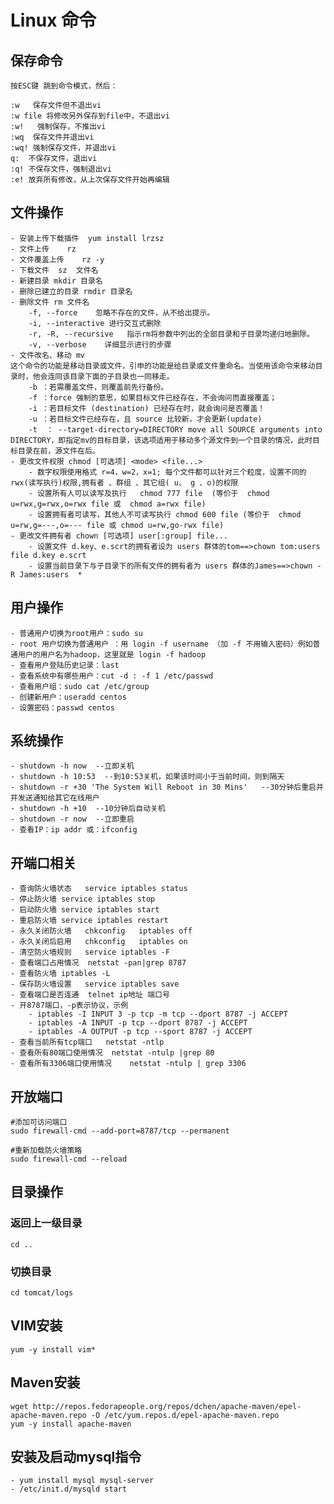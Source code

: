 # Linux 命令
    
## 保存命令
      
    按ESC键 跳到命令模式，然后：
     
    :w   保存文件但不退出vi
    :w file 将修改另外保存到file中，不退出vi
    :w!   强制保存，不推出vi
    :wq  保存文件并退出vi
    :wq! 强制保存文件，并退出vi
    q:  不保存文件，退出vi
    :q! 不保存文件，强制退出vi
    :e! 放弃所有修改，从上次保存文件开始再编辑
    
## 文件操作
    
    - 安装上传下载插件  yum install lrzsz
    - 文件上传    rz
    - 文件覆盖上传    rz -y
    - 下载文件  sz  文件名 
    - 新建目录 mkdir 目录名
    - 删除已建立的目录 rmdir 目录名
    - 删除文件 rm 文件名
        -f, --force    忽略不存在的文件，从不给出提示。
        -i, --interactive 进行交互式删除
        -r, -R, --recursive   指示rm将参数中列出的全部目录和子目录均递归地删除。
        -v, --verbose    详细显示进行的步骤
    - 文件改名、移动 mv 
    这个命令的功能是移动目录或文件，引申的功能是给目录或文件重命名。当使用该命令来移动目录时，他会连同该目录下面的子目录也一同移走。
        -b ：若需覆盖文件，则覆盖前先行备份。 
        -f ：force 强制的意思，如果目标文件已经存在，不会询问而直接覆盖；
        -i ：若目标文件 (destination) 已经存在时，就会询问是否覆盖！
        -u ：若目标文件已经存在，且 source 比较新，才会更新(update)
        -t  ： --target-directory=DIRECTORY move all SOURCE arguments into DIRECTORY，即指定mv的目标目录，该选项适用于移动多个源文件到一个目录的情况，此时目标目录在前，源文件在后。
    - 更改文件权限 chmod [可选项] <mode> <file...>
        - 数字权限使用格式 r=4，w=2，x=1; 每个文件都可以针对三个粒度，设置不同的rwx(读写执行)权限,拥有者 、群组 、其它组( u、 g 、o)的权限
        - 设置所有人可以读写及执行   chmod 777 file  (等价于  chmod u=rwx,g=rwx,o=rwx file 或  chmod a=rwx file)
        - 设置拥有者可读写，其他人不可读写执行 chmod 600 file (等价于  chmod u=rw,g=---,o=--- file 或 chmod u=rw,go-rwx file)
    - 更改文件拥有者 chown [可选项] user[:group] file...
        - 设置文件 d.key、e.scrt的拥有者设为 users 群体的tom==>chown tom:users file d.key e.scrt
        - 设置当前目录下与子目录下的所有文件的拥有者为 users 群体的James==>chown -R James:users  *         
    
## 用户操作

    - 普通用户切换为root用户：sudo su
    - root 用户切换为普通用户 ：用 login -f username （加 -f 不用输入密码）例如普通用户的用户名为hadoop，这里就是 login -f hadoop
    - 查看用户登陆历史记录：last
    - 查看系统中有哪些用户：cut -d : -f 1 /etc/passwd
    - 查看用户组：sudo cat /etc/group
    - 创建新用户：useradd centos
    - 设置密码：passwd centos
    
## 系统操作
    
    - shutdown -h now  --立即关机  
    - shutdown -h 10:53  --到10:53关机，如果该时间小于当前时间，则到隔天  
    - shutdown -r +30 'The System Will Reboot in 30 Mins'   --30分钟后重启并并发送通知给其它在线用户
    - shutdown -h +10  --10分钟后自动关机  
    - shutdown -r now  --立即重启  
    - 查看IP：ip addr 或：ifconfig
    
## 开端口相关
    
    - 查询防火墙状态   service iptables status
    - 停止防火墙 service iptables stop
    - 启动防火墙 service iptables start
    - 重启防火墙 service iptables restart
    - 永久关闭防火墙   chkconfig   iptables off
    - 永久关闭后启用   chkconfig   iptables on 
    - 清空防火墙规则   service iptables -F
    - 查看端口占用情况  netstat -pan|grep 8787
    - 查看防火墙 iptables -L
    - 保存防火墙设置   service iptables save
    - 查看端口是否连通  telnet ip地址 端口号
    - 开8787端口，-p表示协议，示例
        - iptables -I INPUT 3 -p tcp -m tcp --dport 8787 -j ACCEPT
        - iptables -A INPUT -p tcp --dport 8787 -j ACCEPT
        - iptables -A OUTPUT -p tcp --sport 8787 -j ACCEPT
    - 查看当前所有tcp端口   netstat -ntlp
    - 查看所有80端口使用情况  netstat -ntulp |grep 80
    - 查看所有3306端口使用情况    netstat -ntulp | grep 3306
    
## 开放端口

    #添加可访问端口
    sudo firewall-cmd --add-port=8787/tcp --permanent
    
    #重新加载防火墙策略    
    sudo firewall-cmd --reload
    
## 目录操作
 
### 返回上一级目录

    cd ..

### 切换目录

    cd tomcat/logs

## VIM安装

    yum -y install vim*
    
## Maven安装

    wget http://repos.fedorapeople.org/repos/dchen/apache-maven/epel-apache-maven.repo -O /etc/yum.repos.d/epel-apache-maven.repo
    yum -y install apache-maven

## 安装及启动mysql指令

    - yum install mysql mysql-server
    - /etc/init.d/mysqld start